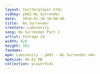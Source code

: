 ```yaml
---
layout: twitterplayer.html
vidkey: p001-No_Surrender
date:   2010-01-30 10:00:00
title:  No Surrender
creators: Luminosity
song: No Surrender Part 2
artist: Storage 24
width: 624
height: 352
fandoms: 
mp4: Luminosity - p001 - No Surrender.m4v
mp4size: 46.61 MB
collection: playerVids
---
```


  <div>
  
  </div>
  